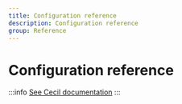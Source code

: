 ```yaml
---
title: Configuration reference
description: Configuration reference
group: Reference
---
```

# Configuration reference

:::info
[See Cecil documentation](https://cecil.app/documentation/configuration/)
:::
